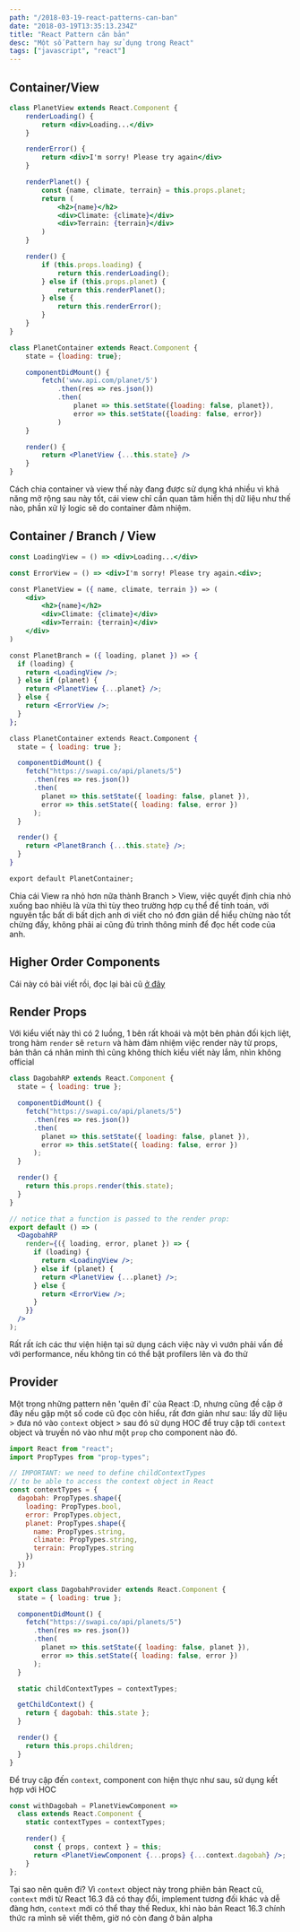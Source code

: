 ```yaml
---
path: "/2018-03-19-react-patterns-can-ban"
date: "2018-03-19T13:35:13.234Z"
title: "React Pattern căn bản"
desc: "Một số Pattern hay sử dụng trong React"
tags: ["javascript", "react"]
---
```


## Container/View

```jsx
class PlanetView extends React.Component {
    renderLoading() {
        return <div>Loading...</div>
    }

    renderError() {
        return <div>I'm sorry! Please try again</div>
    }

    renderPlanet() {
        const {name, climate, terrain} = this.props.planet;
        return (
            <h2>{name}</h2>
            <div>Climate: {climate}</div>
            <div>Terrain: {terrain}</div>
        )
    }

    render() {
        if (this.props.loading) {
            return this.renderLoading();
        } else if (this.props.planet) {
            return this.renderPlanet();
        } else {
            return this.renderError();
        }
    }
}

class PlanetContainer extends React.Component {
    state = {loading: true};

    componentDidMount() {
        fetch('www.api.com/planet/5')
            .then(res => res.json())
            .then(
                planet => this.setState({loading: false, planet}),
                error => this.setState({loading: false, error})
            )
    }

    render() {
        return <PlanetView {...this.state} />
    }
}
```

Cách chia container và view thế này đang được sử dụng khá nhiều vì khả năng mở rộng sau này tốt, cái view chỉ cần quan tâm hiển thị dữ liệu như thế nào, phần xử lý logic sẽ do container đảm nhiệm.

## Container / Branch / View

```jsx
const LoadingView = () => <div>Loading...</div>

const ErrorView = () => <div>I'm sorry! Please try again.<div>;

const PlanetView = ({ name, climate, terrain }) => (
    <div>
        <h2>{name}</h2>
        <div>Climate: {climate}</div>
        <div>Terrain: {terrain}</div>
    </div>
)

const PlanetBranch = ({ loading, planet }) => {
  if (loading) {
    return <LoadingView />;
  } else if (planet) {
    return <PlanetView {...planet} />;
  } else {
    return <ErrorView />;
  }
};

class PlanetContainer extends React.Component {
  state = { loading: true };

  componentDidMount() {
    fetch("https://swapi.co/api/planets/5")
      .then(res => res.json())
      .then(
        planet => this.setState({ loading: false, planet }),
        error => this.setState({ loading: false, error })
      );
  }

  render() {
    return <PlanetBranch {...this.state} />;
  }
}

export default PlanetContainer;
```

Chia cái View ra nhỏ hơn nữa thành Branch > View, việc quyết định chia nhỏ xuống bao nhiêu là vừa thì tùy theo trường hợp cụ thể để tính toán, với nguyên tắc bất di bất dịch anh ơi viết cho nó đơn giản dể hiểu chừng nào tốt chừng đấy, không phải ai cũng đủ trình thông minh để đọc hết code của anh.

## Higher Order Components

Cái này có bài viết rồi, đọc lại bài cũ [ở đây](https://luubinhan.github.io/blog/2018-03-02-gioi-thieu-higher-order-component-trong-react)

## Render Props

Với kiểu viết này thì có 2 luồng, 1 bên rất khoái và một bên phản đối kịch liệt, trong hàm `render` sẽ `return` và hàm đảm nhiệm việc render này từ props, bản thân cá nhân mình thì cũng không thích kiểu viết này lắm, nhìn không official

```jsx
class DagobahRP extends React.Component {
  state = { loading: true };

  componentDidMount() {
    fetch("https://swapi.co/api/planets/5")
      .then(res => res.json())
      .then(
        planet => this.setState({ loading: false, planet }),
        error => this.setState({ loading: false, error })
      );
  }

  render() {
    return this.props.render(this.state);
  }
}

// notice that a function is passed to the render prop:
export default () => (
  <DagobahRP
    render={({ loading, error, planet }) => {
      if (loading) {
        return <LoadingView />;
      } else if (planet) {
        return <PlanetView {...planet} />;
      } else {
        return <ErrorView />;
      }
    }}
  />
);
```

Rất rất ích các thư viện hiện tại sử dụng cách việc này vì vướn phải vấn đề với performance, nếu không tin có thể bật profilers lên và đo thử

## Provider

Một trong những pattern nên 'quên đi' của React :D, nhưng cũng đề cập ở đây nếu gặp một số code cũ đọc còn hiểu, rất đơn giản như sau: lấy dữ liệu > đưa nó vào `context` object > sau đó sử dụng HOC để truy cập tới `context` object và truyền nó vào như một `prop` cho component nào đó.

```jsx
import React from "react";
import PropTypes from "prop-types";

// IMPORTANT: we need to define childContextTypes
// to be able to access the context object in React
const contextTypes = {
  dagobah: PropTypes.shape({
    loading: PropTypes.bool,
    error: PropTypes.object,
    planet: PropTypes.shape({
      name: PropTypes.string,
      climate: PropTypes.string,
      terrain: PropTypes.string
    })
  })
};

export class DagobahProvider extends React.Component {
  state = { loading: true };

  componentDidMount() {
    fetch("https://swapi.co/api/planets/5")
      .then(res => res.json())
      .then(
        planet => this.setState({ loading: false, planet }),
        error => this.setState({ loading: false, error })
      );
  }

  static childContextTypes = contextTypes;

  getChildContext() {
    return { dagobah: this.state };
  }

  render() {
    return this.props.children;
  }
}
```

Để truy cập đến `context`, component con hiện thực như sau, sử dụng kết hợp với HOC

```jsx
const withDagobah = PlanetViewComponent =>
  class extends React.Component {
    static contextTypes = contextTypes;

    render() {
      const { props, context } = this;
      return <PlanetViewComponent {...props} {...context.dagobah} />;
    }
};
```

Tại sao nên quên đi? Vì `context` object này trong phiên bản React cũ, `context` mới từ React 16.3 đã có thay đổi, implement tương đối khác và dễ đàng hơn, `context` mới có thể thay thế Redux, khi nào bản React 16.3 chính thức ra mình sẽ viết thêm, giờ nó còn đang ở bản alpha